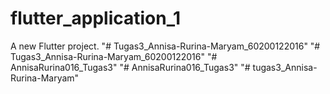 # flutter_application_1

A new Flutter project.
"# Tugas3_Annisa-Rurina-Maryam_60200122016" 
"# Tugas3_Annisa-Rurina-Maryam_60200122016" 
"# AnnisaRurina016_Tugas3" 
"# AnnisaRurina016_Tugas3" 
"# tugas3_Annisa-Rurina-Maryam" 
